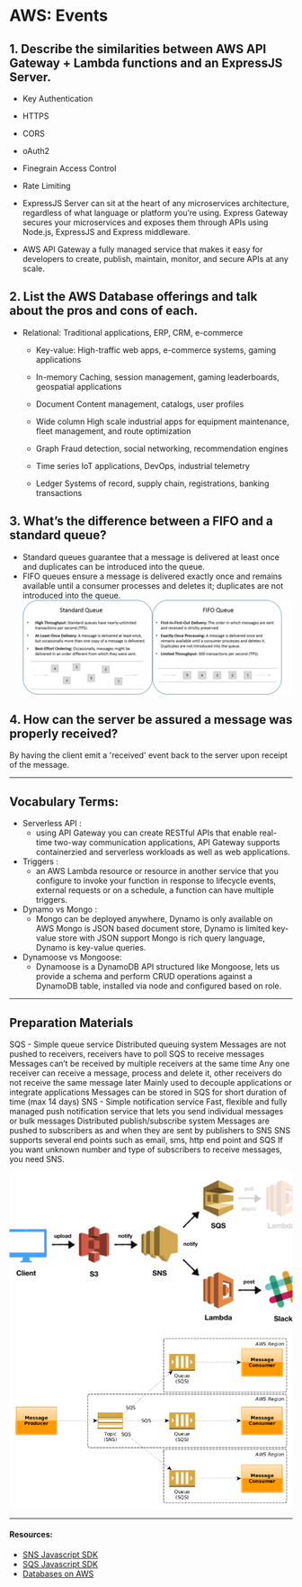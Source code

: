 # AWS: Events


## 1. Describe the similarities between AWS API Gateway + Lambda functions and an ExpressJS Server.

* Key Authentication	 
* HTTPS
* CORS
* oAuth2
* Finegrain Access Control
* Rate Limiting

* ExpressJS Server can sit at the heart of any microservices architecture, regardless of what language or platform you’re using. Express Gateway secures your microservices and exposes them through APIs using Node.js, ExpressJS and Express middleware.
* AWS API Gateway a fully managed service that makes it easy for developers to create, publish, maintain, monitor, and secure APIs at any scale.

## 2. List the AWS Database offerings and talk about the pros and cons of each.
- Relational:
Traditional applications, ERP, CRM, e-commerce

    - Key-value:
High-traffic web apps, e-commerce systems, gaming applications
    - In-memory
Caching, session management, gaming leaderboards, geospatial applications
    - Document
Content management, catalogs, user profiles
    - Wide column
High scale industrial apps for equipment maintenance, fleet management, and route optimization

    - Graph
Fraud detection, social networking, recommendation engines
    - Time series
IoT applications, DevOps, industrial telemetry
    - Ledger
Systems of record, supply chain, registrations, banking transactions

 


## 3. What’s the difference between a FIFO and a standard queue?
- Standard queues guarantee that a message is delivered at least once and duplicates can be introduced into the queue. 
- FIFO queues ensure a message is delivered exactly once and remains available until a consumer processes and deletes it; duplicates are not introduced into the queue.
![](QueueTypes.jpg)

## 4. How can the server be assured a message was properly received?

By having the client emit a 'received' event back to the server upon receipt of the message.
***

## Vocabulary Terms: 

* Serverless API :
  * using API Gateway you can create RESTful APIs that enable real-time two-way communication applications, API Gateway supports containerzied and serverless workloads as well as web applications.
* Triggers :
   * an AWS Lambda resource or resource in another service that you configure to invoke your function in response to lifecycle events, external requests or on a schedule, a function can have multiple triggers.
* Dynamo vs Mongo :
   * Mongo can be deployed anywhere, Dynamo is only available on AWS
Mongo is JSON based document store, Dynamo is limited key-value store with JSON support
Mongo is rich query language, Dynamo is key-value queries.
* Dynamoose vs Mongoose:
  * Dynamoose is a DynamoDB API structured like Mongoose, lets us provide a schema and perform CRUD operations against a DynamoDB table, installed via node and configured based on role.

***

## Preparation Materials
SQS - Simple queue service
Distributed queuing system
Messages are not pushed to receivers, receivers have to poll SQS to receive messages
Messages can’t be received by multiple receivers at the same time
Any one receiver can receive a message, process and delete it, other receivers do not receive the same message later
Mainly used to decouple applications or integrate applications
Messages can be stored in SQS for short duration of time (max 14 days)
SNS - Simple notification service
Fast, flexible and fully managed push notification service that lets you send individual messages or bulk messages
Distributed publish/subscribe system
Messages are pushed to subscribers as and when they are sent by publishers to SNS
SNS supports several end points such as email, sms, http end point and SQS
If you want unknown number and type of subscribers to receive messages, you need SNS.

![img](1.png)
![img](2.png)
***
#### Resources: 
* [SNS Javascript SDK](https://docs.aws.amazon.com/AWSJavaScriptSDK/latest/AWS/SNS.html)
* [SQS Javascript SDK](https://docs.aws.amazon.com/AWSJavaScriptSDK/latest/AWS/SQS.html)
* [Databases on AWS](https://aws.amazon.com/products/databases/)